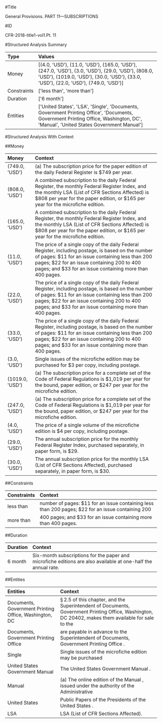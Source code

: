 #Title

General Provisions. PART 11—SUBSCRIPTIONS


#ID

CFR-2018-title1-vol1.Pt. 11


#Structured Analysis Summary

| Type        | Values                                                                                                                                                                                   |
|:------------|:-----------------------------------------------------------------------------------------------------------------------------------------------------------------------------------------|
| Money       | [(4.0, 'USD'), (11.0, 'USD'), (165.0, 'USD'), (247.0, 'USD'), (3.0, 'USD'), (29.0, 'USD'), (808.0, 'USD'), (1019.0, 'USD'), (30.0, 'USD'), (33.0, 'USD'), (22.0, 'USD'), (749.0, 'USD')] |
| Constraints | ['less than', 'more than']                                                                                                                                                               |
| Duration    | ['6 month']                                                                                                                                                                              |
| Entities    | ['United States', 'LSA', 'Single', 'Documents, Government Printing Office', 'Documents, Government Printing Office, Washington, DC', 'Manual', 'United States Government Manual']        |


#Structured Analysis With Context

 


##Money

| Money           | Context                                                                                                                                                                                                                                                           |
|:----------------|:------------------------------------------------------------------------------------------------------------------------------------------------------------------------------------------------------------------------------------------------------------------|
| (749.0, 'USD')  | (a) The subscription price for the paper edition of the daily Federal Register is $749 per year.                                                                                                                                                                  |
| (808.0, 'USD')  | A combined subscription to the daily Federal Register, the monthly Federal Register Index, and the monthly LSA (List of CFR Sections Affected) is $808 per year for the paper edition, or $165 per year for the microfiche edition.                               |
| (165.0, 'USD')  | A combined subscription to the daily Federal Register, the monthly Federal Register Index, and the monthly LSA (List of CFR Sections Affected) is $808 per year for the paper edition, or $165 per year for the microfiche edition.                               |
| (11.0, 'USD')   | The price of a single copy of the daily Federal Register, including postage, is based on the number of pages: $11 for an issue containing less than 200 pages; $22 for an issue containing 200 to 400 pages; and $33 for an issue containing more than 400 pages. |
| (22.0, 'USD')   | The price of a single copy of the daily Federal Register, including postage, is based on the number of pages: $11 for an issue containing less than 200 pages; $22 for an issue containing 200 to 400 pages; and $33 for an issue containing more than 400 pages. |
| (33.0, 'USD')   | The price of a single copy of the daily Federal Register, including postage, is based on the number of pages: $11 for an issue containing less than 200 pages; $22 for an issue containing 200 to 400 pages; and $33 for an issue containing more than 400 pages. |
| (3.0, 'USD')    | Single issues of the microfiche edition may be purchased for $3 per copy, including postage.                                                                                                                                                                      |
| (1019.0, 'USD') | (a) The subscription price for a complete set of the Code of Federal Regulations is $1,019 per year for the bound, paper edition, or $247 per year for the microfiche edition.                                                                                    |
| (247.0, 'USD')  | (a) The subscription price for a complete set of the Code of Federal Regulations is $1,019 per year for the bound, paper edition, or $247 per year for the microfiche edition.                                                                                    |
| (4.0, 'USD')    | The price of a single volume of the microfiche edition is $4 per copy, including postage.                                                                                                                                                                         |
| (29.0, 'USD')   | The annual subscription price for the monthly Federal Register Index, purchased separately, in paper form, is $29.                                                                                                                                                |
| (30.0, 'USD')   | The annual subscription price for the monthly LSA (List of CFR Sections Affected), purchased separately, in paper form, is $30.                                                                                                                                   |


##Constraints

| Constraints   | Context                                                                                           |
|:--------------|:--------------------------------------------------------------------------------------------------|
| less than     | number of pages: $11 for an issue containing less than 200 pages; $22 for an issue containing 200 |
| more than     | 400 pages; and $33 for an issue containing more than  400 pages.                                  |


##Duration

| Duration   | Context                                                                                                       |
|:-----------|:--------------------------------------------------------------------------------------------------------------|
| 6 month    | Six-month subscriptions for the paper and microfiche editions are also available at one-half the annual rate. |


##Entities

| Entities                                              | Context                                                                                                                                                       |
|:------------------------------------------------------|:--------------------------------------------------------------------------------------------------------------------------------------------------------------|
| Documents, Government Printing Office, Washington, DC | &#167;&#8201;2.5 of this chapter, and the Superintendent of Documents, Government Printing Office, Washington, DC 20402, makes them available for sale to the |
| Documents, Government Printing Office                 | are payable in advance to the Superintendent of Documents, Government Printing Office .                                                                       |
| Single                                                | Single issues of the microfiche edition may be purchased                                                                                                      |
| United States Government Manual                       | The  United States Government Manual .                                                                                                                        |
| Manual                                                | (a) The online edition of the  Manual , issued under the authority of the Administrative                                                                      |
| United States                                         | Public Papers of the Presidents of the  United States .                                                                                                       |
| LSA                                                   | LSA  (List of CFR Sections Affected).                                                                                                                         |


